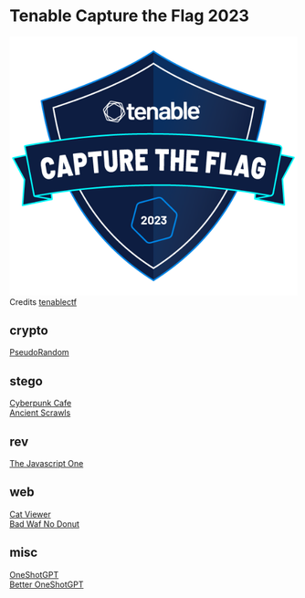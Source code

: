 # Tenable Capture the Flag 2023

![sdfsdf](logo.png)
<br/>Credits [tenablectf](https://nessus.ctfd.io/)

## crypto

[PseudoRandom](crypto/pseudo_random/README.md)

## stego

[Cyberpunk Cafe](stego/cyberpunk_cafe/README.md)\
[Ancient Scrawls](stego/ancient_scrawls/README.md)

## rev

[The Javascript One](rev/the_javascript_one/README.md)

## web

[Cat Viewer](web/cat_viewer/README.md)\
[Bad Waf No Donut](web/bad_waf_no_donut/README.md)

## misc

[OneShotGPT](misc/one_shot_gpt/README.md)\
[Better OneShotGPT](misc/better_one_shot_gpt/README.md)